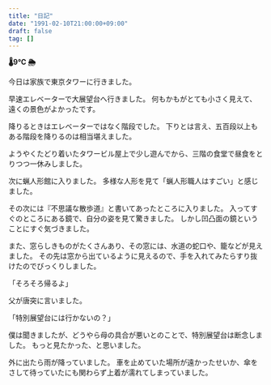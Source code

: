 ```yaml
---
title: "日記"
date: "1991-02-10T21:00:00+09:00"
draft: false
tag: []
---
```


__🌡9℃ 🌦__

今日は家族で東京タワーに行きました。

早速エレベーターで大展望台へ行きました。
何もかもがとても小さく見えて、遠くの景色がよかったです。

降りるときはエレベーターではなく階段でした。
下りとは言え、五百段以上もある階段を降りるのは相当堪えました。

ようやくたどり着いたタワービル屋上で少し遊んでから、三階の食堂で昼食をとりつつ一休みしました。

次に蝋人形館に入りました。
多様な人形を見て「蝋人形職人はすごい」と感じました。

その次には『不思議な散歩道』と書いてあったところに入りました。
入ってすぐのところにある鏡で、自分の姿を見て驚きました。
しかし凹凸面の鏡ということにすぐ気づきました。

また、窓らしきものがたくさんあり、その窓には、水道の蛇口や、籠などが見えました。
その先は窓から出ているように見えるので、手を入れてみたらすり抜けたのでびっくりしました。

「そろそろ帰るよ」

父が唐突に言いました。

「特別展望台には行かないの？」

僕は聞きましたが、どうやら母の具合が悪いとのことで、特別展望台は断念しました。
もっと見たかった、と思いました。

外に出たら雨が降っていました。
車を止めていた場所が遠かったせいか、傘をさして待っていたにも関わらず上着が濡れてしまっていました。
